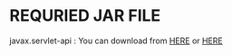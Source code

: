 # REQURIED JAR FILE
javax.servlet-api : You can download from [HERE](https://mvnrepository.com/artifact/javax.servlet/javax.servlet-api/3.0.1) or [HERE](http://www.java2s.com/Code/Jar/j/Downloadjavaxservletapi301jar.htm)
